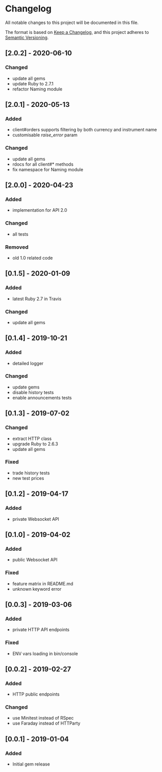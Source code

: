 # Changelog

 All notable changes to this project will be documented in this file.

The format is based on [Keep a Changelog](https://keepachangelog.com/en/1.0.0/),
and this project adheres to [Semantic Versioning](https://semver.org/spec/v2.0.0.html).

## [2.0.2] - 2020-06-10
### Changed
- update all gems
- update Ruby to 2.7.1
- refactor Naming module

## [2.0.1] - 2020-05-13
### Added
- client#orders supports filtering by both currency and instrument name
- customisable *raise_error* param
### Changed
- update all gems
- rdocs for all client#* methods
- fix namespace for Naming module

## [2.0.0] - 2020-04-23
### Added
- implementation for API 2.0
### Changed
- all tests
### Removed
- old 1.0 related code

## [0.1.5] - 2020-01-09
### Added
- latest Ruby 2.7 in Travis
### Changed
- update all gems

## [0.1.4] - 2019-10-21
### Added
- detailed logger
### Changed
- update gems
- disable history tests
- enable announcements tests

## [0.1.3] - 2019-07-02
### Changed
- extract HTTP class
- upgrade Ruby to 2.6.3
- update all gems
### Fixed
- trade history tests
- new test prices

## [0.1.2] - 2019-04-17
### Added
- private Websocket API

## [0.1.0] - 2019-04-02
### Added
- public Websocket API
### Fixed
- feature matrix in README.md
- unknown keyword error

## [0.0.3] - 2019-03-06
### Added
- private HTTP API endpoints
### Fixed
- ENV vars loading in bin/console

## [0.0.2] - 2019-02-27
### Added
- HTTP public endpoints
### Changed
- use Minitest instead of RSpec
- use Faraday instead of HTTParty

## [0.0.1] - 2019-01-04
### Added
- Initial gem release
